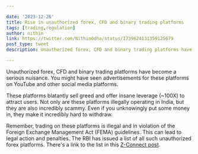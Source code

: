 ```yaml
---

date: '2023-12-26'
title: Rise in unauthorized forex, CFD and binary trading platforms
tags: [trading,regulation]
author: nithin
link: https://twitter.com/Nithin0dha/status/1739624131359125679
post_type: tweet
description: Unauthorized forex, CFD and binary trading platforms have become a serious nuisance...

---
```


Unauthorized forex, CFD and binary trading platforms have become a serious nuisance. You might have seen advertisements for these platforms on YouTube and other social media platforms.

These platforms blatantly sell greed and offer insane leverage (~100X) to attract users. Not only are these platforms illegally operating in India, but they are also incredibly scammy. Even if you unknowingly put some money in, they make it incredibly hard to withdraw.

Remember, trading on these platforms is illegal and in violation of the Foreign Exchange Management Act (FEMA) guidelines. This can lead to legal action and penalties. The RBI has issued a list of all such unauthorized forex platforms. There's a link to the list in this [Z-Connect post](https://zerodha.com/z-connect/sticky/the-twisted-world-of-illegal-cfds-binary-options).
